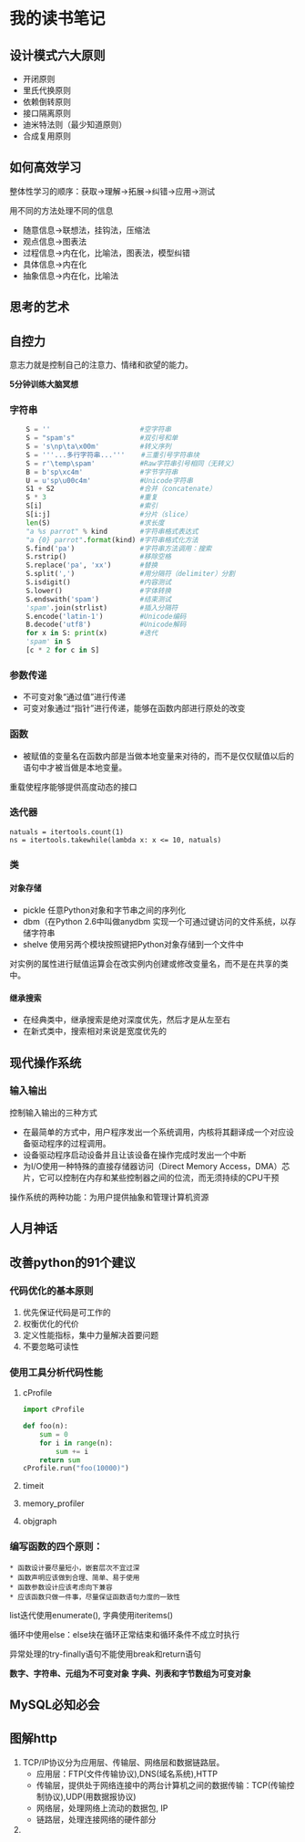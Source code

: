 # 我的读书笔记

## 设计模式六大原则

* 开闭原则
* 里氏代换原则
* 依赖倒转原则
* 接口隔离原则
* 迪米特法则（最少知道原则）
* 合成复用原则

## 如何高效学习

整体性学习的顺序：获取->理解->拓展->纠错->应用->测试

用不同的方法处理不同的信息

* 随意信息->联想法，挂钩法，压缩法
* 观点信息->图表法
* 过程信息->内在化，比喻法，图表法，模型纠错
* 具体信息->内在化
* 抽象信息->内在化，比喻法

## 思考的艺术

## 自控力



意志力就是控制自己的注意力、情绪和欲望的能力。

**5分钟训练大脑冥想**

### 字符串

```python
    S = ''                      #空字符串
    S = "spam's"                #双引号和单
    S = 's\np\ta\x00m'          #转义序列
    S = '''...多行字符串...'''    #三重引号字符串块
    S = r'\temp\spam'           #Raw字符串引号相同（无转义）
    B = b'sp\xc4m'              #字节字符串
    U = u'sp\u00c4m'            #Unicode字符串
    S1 + S2                     #合并（concatenate）
    S * 3                       #重复
    S[i]                        #索引
    S[i:j]                      #分片（slice）
    len(S)                      #求长度
    "a %s parrot" % kind        #字符串格式表达式
    "a {0} parrot".format(kind) #字符串格式化方法
    S.find('pa')                #字符串方法调用：搜索
    S.rstrip()                  #移除空格
    S.replace('pa', 'xx')       #替换
    S.split(',')                #用分隔符（delimiter）分割
    S.isdigit()                 #内容测试
    S.lower()                   #字体转换
    S.endswith('spam')          #结束测试
    'spam'.join(strlist)        #插入分隔符
    S.encode('latin-1')         #Unicode编码
    B.decode('utf8')            #Unicode解码
    for x in S: print(x)        #迭代
    'spam' in S
    [c * 2 for c in S]
```

### 参数传递

* 不可变对象“通过值”进行传递
* 可变对象通过“指针”进行传递，能够在函数内部进行原处的改变

### 函数

* 被赋值的变量名在函数内部是当做本地变量来对待的，而不是仅仅赋值以后的语句中才被当做是本地变量。

重载使程序能够提供高度动态的接口

### 迭代器

```
natuals = itertools.count(1)
ns = itertools.takewhile(lambda x: x <= 10, natuals)
```

### 类

#### 对象存储

* pickle
  任意Python对象和字节串之间的序列化
* dbm（在Python 2.6中叫做anydbm
  实现一个可通过键访问的文件系统，以存储字符串
* shelve
  使用另两个模块按照键把Python对象存储到一个文件中

对实例的属性进行赋值运算会在改实例内创建或修改变量名，而不是在共享的类中。

#### 继承搜索

* 在经典类中，继承搜索是绝对深度优先，然后才是从左至右
* 在新式类中，搜索相对来说是宽度优先的

## 现代操作系统

### 输入输出

控制输入输出的三种方式

* 在最简单的方式中，用户程序发出一个系统调用，内核将其翻译成一个对应设备驱动程序的过程调用。
* 设备驱动程序启动设备并且让该设备在操作完成时发出一个中断
* 为I/O使用一种特殊的直接存储器访问（Direct Memory Access，DMA）芯片，它可以控制在内存和某些控制器之间的位流，而无须持续的CPU干预

操作系统的两种功能：为用户提供抽象和管理计算机资源

## 人月神话



## 改善python的91个建议

### 代码优化的基本原则

1. 优先保证代码是可工作的
2. 权衡优化的代价
3. 定义性能指标，集中力量解决首要问题
4. 不要忽略可读性

### 使用工具分析代码性能

1. cProfile

	```python
	import cProfile
	
	def foo(n):
	    sum = 0
	    for i in range(n):
	        sum += i
	    return sum
	cProfile.run("foo(10000)")
	```

2. timeit

3. memory_profiler

4. objgraph

### 编写函数的四个原则：

    * 函数设计要尽量短小，嵌套层次不宜过深
    * 函数声明应该做到合理、简单、易于使用
    * 函数参数设计应该考虑向下兼容
    * 应该函数只做一件事，尽量保证函数语句力度的一致性

list迭代使用enumerate(), 字典使用iteritems()

循环中使用else：else块在循环正常结束和循环条件不成立时执行

异常处理的try-finally语句不能使用break和return语句

**数字、字符串、元组为不可变对象**
**字典、列表和字节数组为可变对象**

## MySQL必知必会



## 图解http

1. TCP/IP协议分为应用层、传输层、网络层和数据链路层。
	* 应用层：FTP(文件传输协议),DNS(域名系统),HTTP
	* 传输层，提供处于网络连接中的两台计算机之间的数据传输：TCP(传输控制协议),UDP(用数据报协议)
	* 网络层，处理网络上流动的数据包, IP
	* 链路层，处理连接网络的硬件部分
2. 

